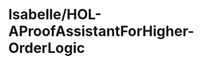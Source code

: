 # Isabelle/HOL-AProofAssistantForHigher-OrderLogic






















































































